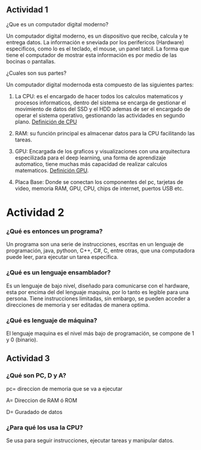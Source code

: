 ## Actividad 1

¿Que es un computador digital moderno?

 Un computador digital moderno, es un dispositivo que recibe, calcula y te entrega datos. La información e sneviada por los perifericos (Hardware) especificos, como lo es el teclado, el mouse, un panel tatcil. La forma que tiene el computador de mostrar esta información es por medio de las bocinas o pantallas.

 ¿Cuales son sus partes? 

 Un computador digital modernoda esta compuesto de las siguientes partes:

 1. La CPU: es el encargado de hacer todos los calculos matematicos y procesos informaticos, dentro del sistema se encarga de gestionar el movimiento de datos del SSD y el HDD ademas de ser el encargado de operar el sistema operativo, gestionando las actividades en segundo plano. [Definición de CPU ](https://www.lowi.es/glosario/cpu/)

2. RAM: su función principal es almacenar datos para la CPU facilitando las tareas.

3. GPU: Encargada de los graficos y visualizaciones con una arquitectura especilizada para el deep learning, una forma de aprendizaje automatico, tiene muchas más capacidad de realizar calculos matematicos. [Definición GPU](https://www.youtube.com/watch?v=xMhjxQZkXwY).

 4. Placa Base: Donde se conectan los componentes del pc, tarjetas de video, memoria RAM, GPU, CPU, chips de internet, puertos USB etc.

 # Actividad 2

 ### ¿Qué es entonces un programa?

 Un programa son una serie de instrucciones, escritas en un lenguaje de programación, java, pythoon, C++, C#, C, entre otras, que una computadora puede leer, para ejecutar un tarea especifica.

 ###  ¿Qué es un lenguaje ensamblador?

 Es un lenguaje de bajo nivel, diseñado para comunicarse con el hardware, esta por encima del del lenguaje maquina, por lo tanto es legible para una persona. Tiene instrucciones limitadas, sin embargo, se pueden acceder a direcciones de memoria y ser editadas de manera optima.

 ### ¿Qué es lenguaje de máquina?

 El lenguaje maquina es el nivel más bajo de programación, se compone de 1 y 0 (binario).

 ## Actividad 3

### ¿Qué son PC, D y A?


 pc= direccion de memoria que se va a ejecutar

 A= Direccion de RAM ó ROM

 D= Guradado de datos

 ### ¿Para qué los usa la CPU?

 Se usa para seguir instrucciones, ejecutar tareas y manipular datos.